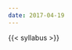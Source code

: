 ```yaml
---
date: 2017-04-19
---
```


<!--
#### <a href="/files/EES_3310_5310_Reading_Assignments.pdf" target="_blank"><i class="far fa-file-pdf" style="margin-right:0.25em;"></i> **Printable reading assignment sheet**</a>
-->

{{< syllabus >}}
